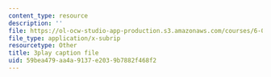 ```yaml
---
content_type: resource
description: ''
file: https://ol-ocw-studio-app-production.s3.amazonaws.com/courses/6-02-introduction-to-eecs-ii-digital-communication-systems-fall-2012/59bea479aa4a9137e2039b7882f468f2_qpYjftJbGYI.srt
file_type: application/x-subrip
resourcetype: Other
title: 3play caption file
uid: 59bea479-aa4a-9137-e203-9b7882f468f2
---
```

